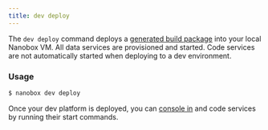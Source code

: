 ```yaml
---
title: dev deploy
---
```


The `dev deploy` command deploys a [generated build package](/cli/build/) into your local Nanobox VM. All data services are provisioned and started. Code services are not automatically started when deploying to a dev environment.

### Usage
```bash
$ nanobox dev deploy
```

Once your dev platform is deployed, you can [console in](/cli/dev/console/) and code services by running their start commands.
